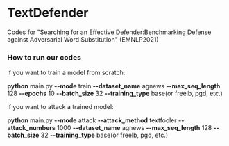 # TextDefender

Codes for "Searching for an Effective Defender:Benchmarking Defense against Adversarial Word Substitution" (EMNLP2021)

### How to run our codes

if you want to train a model from scratch:

**python** main.py **--mode** train **--dataset_name** agnews **--max_seq_length** 128 **--epochs** 10 **--batch_size** 32 **--training_type** base(or freelb, pgd, etc.)

if you want to attack a trained model:

**python** main.py **--mode** attack **--attack_method** textfooler **--attack_numbers** 1000 **--dataset_name** agnews **--max_seq_length** 128 **--batch_size** 32 **--training_type** base(or freelb, pgd, etc.)
